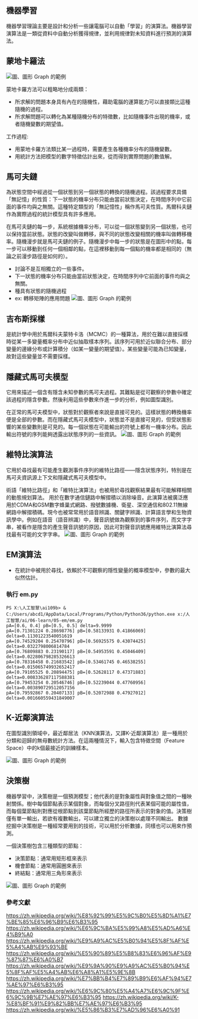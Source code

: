 ## 機器學習
機器學習理論主要是設計和分析一些讓電腦可以自動「學習」的演算法。機器學習演算法是一類從資料中自動分析獲得規律，並利用規律對未知資料進行預測的演算法。
## 蒙地卡羅法
![圖、圖形 Graph 的範例](../img/蒙地卡羅法.jpg)

蒙地卡羅方法可以粗略地分成兩類：
* 所求解的問題本身具有內在的隨機性，藉助電腦的運算能力可以直接類比這種隨機的過程。
* 所求解問題可以轉化為某種隨機分布的特徵數，比如隨機事件出現的機率，或者隨機變數的期望值。

工作過程:
* 用蒙地卡羅方法類比某一過程時，需要產生各種機率分布的隨機變數。
* 用統計方法把模型的數字特徵估計出來，從而得到實際問題的數值解。

## 馬可夫鏈

為狀態空間中經過從一個狀態到另一個狀態的轉換的隨機過程。該過程要求具備「無記憶」的性質：下一狀態的機率分布只能由當前狀態決定，在時間序列中它前面的事件均與之無關。這種特定類型的「無記憶性」稱作馬可夫性質。馬爾科夫鏈作為實際過程的統計模型具有許多應用。

在馬可夫鏈的每一步，系統根據機率分布，可以從一個狀態變到另一個狀態，也可以保持當前狀態。狀態的改變叫做轉移，與不同的狀態改變相關的機率叫做轉移機率。隨機漫步就是馬可夫鏈的例子。隨機漫步中每一步的狀態是在圖形中的點，每一步可以移動到任何一個相鄰的點，在這裡移動到每一個點的機率都是相同的（無論之前漫步路徑是如何的）。
* 討論不是互相獨立的一些事件。
* 下一狀態的機率分布只能由當前狀態決定，在時間序列中它前面的事件均與之無關。
* 種具有狀態的隨機過程
* ex: 轉移矩陣的應用問題
![圖、圖形 Graph 的範例](../img/馬可夫鏈.jpg)

## 吉布斯採樣
是統計學中用於馬爾科夫蒙特卡洛（MCMC）的一種算法，用於在難以直接採樣時從某一多變量概率分布中近似抽取樣本序列。該序列可用於近似聯合分布、部分變量的邊緣分布或計算積分（如某一變量的期望值）。某些變量可能為已知變量，故對這些變量並不需要採樣。

## 隱藏式馬可夫模型
它用來描述一個含有隱含未知參數的馬可夫過程。其難點是從可觀察的參數中確定該過程的隱含參數。然後利用這些參數來作進一步的分析，例如圖型識別。

在正常的馬可夫模型中，狀態對於觀察者來說是直接可見的。這樣狀態的轉換機率便是全部的參數。而在隱藏式馬可夫模型中，狀態並不是直接可見的，但受狀態影響的某些變數則是可見的。每一個狀態在可能輸出的符號上都有一機率分布。因此輸出符號的序列能夠透露出狀態序列的一些資訊。
![圖、圖形 Graph 的範例](../img/隱藏式馬可夫模型.jpg)

## 維特比演算法
它用於尋找最有可能產生觀測事件序列的維特比路徑——隱含狀態序列，特別是在馬可夫資訊源上下文和隱藏式馬可夫模型中。

術語「維特比路徑」和「維特比演算法」也被用於尋找觀察結果最有可能解釋相關的動態規划算法。
用於在數字通信鏈路中解摺積以消除噪音。此演算法被廣泛應用於CDMA和GSM數字蜂巢式網路、撥號數據機、衛星、深空通信和802.11無線網路中解摺積碼。現今也被常常用於語音辨識、關鍵字辨識、計算語言學和生物資訊學中。例如在語音（語音辨識）中，聲音訊號做為觀察到的事件序列，而文字字串，被看作是隱含的產生聲音訊號的原因，因此可對聲音訊號應用維特比演算法尋找最有可能的文字字串。
![圖、圖形 Graph 的範例](../img/維特比演算法.png)

## EM演算法
* 在統計中被用於尋找，依賴於不可觀察的隱性變量的概率模型中，參數的最大似然估計。
### 執行 em.py
```
PS X:\人工智慧\ai109b> & C:/Users/abcd1/AppData/Local/Programs/Python/Python36/python.exe x:/人工智慧/ai/06-learn/05-em/em.py
pA=[0.6, 0.4] pB=[0.5, 0.5] delta=9.9999
pA=[0.71301224 0.28698776] pB=[0.58133931 0.41866069] delta=0.11301223540051619
pA=[0.74529204 0.25470796] pB=[0.56925575 0.43074425] delta=0.0322798006814784
pA=[0.76809883 0.23190117] pB=[0.54953591 0.45046409] delta=0.022806798285326613
pA=[0.78316458 0.21683542] pB=[0.53461745 0.46538255] delta=0.015065749932652417
pA=[0.79105525 0.20894475] pB=[0.52628117 0.47371883] delta=0.008336287117588381
pA=[0.79453254 0.20546746] pB=[0.52239044 0.47760956] delta=0.003890729512057156
pA=[0.79592867 0.20407133] pB=[0.52072988 0.47927012] delta=0.001660559431849007
```
## K-近鄰演算法
在圖型識別領域中，最近鄰居法（KNN演算法，又譯K-近鄰演算法）是一種用於分類和迴歸的無母數統計方法。在這兩種情況下，輸入包含特徵空間（Feature Space）中的k個最接近的訓練樣本。

![圖、圖形 Graph 的範例](../img/K-近鄰演算法.jpg)

## 決策樹
機器學習中，決策樹是一個預測模型；他代表的是對象屬性與對象值之間的一種映射關係。樹中每個節點表示某個對象，而每個分叉路徑則代表某個可能的屬性值，而每個葉節點則對應從根節點到該葉節點所經歷的路徑所表示的對象的值。決策樹僅有單一輸出，若欲有複數輸出，可以建立獨立的決策樹以處理不同輸出。 數據挖掘中決策樹是一種經常要用到的技術，可以用於分析數據，同樣也可以用來作預測。

一個決策樹包含三種類型的節點：

* 決策節點：通常用矩形框來表示
* 機會節點：通常用圓圈來表示
* 終結點：通常用三角形來表示

![圖、圖形 Graph 的範例](../img/決策樹.jpg)

### 參考文獻
https://zh.wikipedia.org/wiki/%E8%92%99%E5%9C%B0%E5%8D%A1%E7%BE%85%E6%96%B9%E6%B3%95
https://zh.wikipedia.org/wiki/%E6%9C%BA%E5%99%A8%E5%AD%A6%E4%B9%A0
https://zh.wikipedia.org/wiki/%E9%A9%AC%E5%B0%94%E5%8F%AF%E5%A4%AB%E9%93%BE
https://zh.wikipedia.org/wiki/%E5%90%89%E5%B8%83%E6%96%AF%E9%87%87%E6%A0%B7
https://zh.wikipedia.org/wiki/%E9%9A%90%E9%A9%AC%E5%B0%94%E5%8F%AF%E5%A4%AB%E6%A8%A1%E5%9E%8B
https://zh.wikipedia.org/wiki/%E7%BB%B4%E7%89%B9%E6%AF%94%E7%AE%97%E6%B3%95
https://zh.wikipedia.org/wiki/%E6%9C%80%E5%A4%A7%E6%9C%9F%E6%9C%9B%E7%AE%97%E6%B3%95
https://zh.wikipedia.org/wiki/K-%E8%BF%91%E9%82%BB%E7%AE%97%E6%B3%95
https://zh.wikipedia.org/wiki/%E5%86%B3%E7%AD%96%E6%A0%91